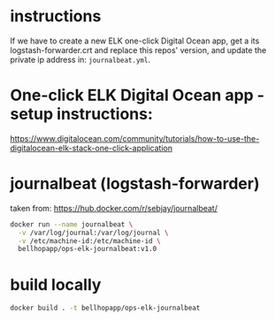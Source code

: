 # instructions

If we have to create a new ELK one-click Digital Ocean app, get a its
logstash-forwarder.crt and replace this repos' version, and update the private
ip address in: `journalbeat.yml`.

# One-click ELK Digital Ocean app - setup instructions:

https://www.digitalocean.com/community/tutorials/how-to-use-the-digitalocean-elk-stack-one-click-application

# journalbeat (logstash-forwarder)

taken from: https://hub.docker.com/r/sebjay/journalbeat/

```sh
docker run --name journalbeat \
  -v /var/log/journal:/var/log/journal \
  -v /etc/machine-id:/etc/machine-id \
  bellhopapp/ops-elk-journalbeat:v1.0
```

# build locally

```sh
docker build . -t bellhopapp/ops-elk-journalbeat
```
